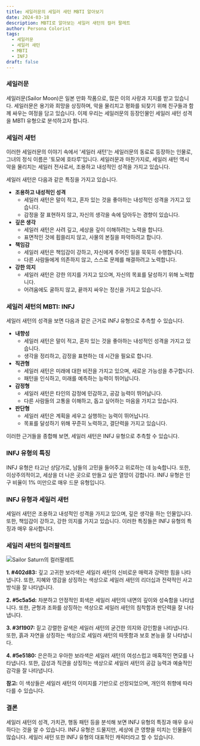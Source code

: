 ```yaml
---
title: 세일러문의 세일러 새턴 MBTI 알아보기
date: 2024-03-18
description: MBTI로 알아보는 세일러 새턴의 컬러 팔레트
author: Persona Colorist
tags:
  - 세일러문
  - 세일러 새턴
  - MBTI
  - INFJ
draft: false
---
```


### 세일러문

세일러문(Sailor Moon)은 일본 만화 작품으로, 많은 이의 사랑과 지지를 받고 있습니다. 세일러문은 용기와 희망을 상징하며, 악을 물리치고 평화를 되찾기 위해 친구들과 함께 싸우는 여정을 담고 있습니다. 이제 우리는 세일러문의 등장인물인 세일러 새턴 성격을 MBTI 유형으로 분석하고자 합니다.

### 세일러 새턴

이러한 세일러문의 이야기 속에서 '세일러 새턴'는 세일러문의 동료로 등장하는 인물로, 그녀의 정식 이름은 '토모에 호타루'입니다. 세일러문과 마찬가지로, 세일러 새턴 역시 악을 물리치는 세일러 전사로서, 조용하고 내성적인 성격을 가지고 있습니다.

세일러 새턴은 다음과 같은 특징을 가지고 있습니다.

- **조용하고 내성적인 성격**
    - 세일러 새턴은 말이 적고, 혼자 있는 것을 좋아하는 내성적인 성격을 가지고 있습니다.
    - 감정을 잘 표현하지 않고, 자신의 생각을 속에 담아두는 경향이 있습니다.
- **깊은 생각**
    - 세일러 새턴은 사려 깊고, 세상을 깊이 이해하려는 노력을 합니다.
    - 표면적인 것에 휩쓸리지 않고, 사물의 본질을 파악하려고 합니다.
- **책임감**
    - 세일러 새턴은 책임감이 강하고, 자신에게 주어진 일을 묵묵히 수행합니다.
    - 다른 사람들에게 의존하지 않고, 스스로 문제를 해결하려고 노력합니다.
- **강한 의지**
    - 세일러 새턴은 강한 의지를 가지고 있으며, 자신의 목표를 달성하기 위해 노력합니다.
    - 어려움에도 굴하지 않고, 끝까지 싸우는 정신을 가지고 있습니다.

### 세일러 새턴의 MBTI: INFJ

세일러 새턴의 성격을 보면 다음과 같은 근거로 INFJ 유형으로 추측할 수 있습니다.

- **내향성**
    - 세일러 새턴은 말이 적고, 혼자 있는 것을 좋아하는 내성적인 성격을 가지고 있습니다.
    - 생각을 정리하고, 감정을 표현하는 데 시간을 필요로 합니다.
- **직관형**
    - 세일러 새턴은 미래에 대한 비전을 가지고 있으며, 새로운 가능성을 추구합니다.
    - 패턴을 인식하고, 미래를 예측하는 능력이 뛰어납니다.
- **감정형**
    - 세일러 새턴은 타인의 감정에 민감하고, 공감 능력이 뛰어납니다.
    - 다른 사람들의 고통을 이해하고, 돕고 싶어하는 마음을 가지고 있습니다.
- **판단형**
    - 세일러 새턴은 계획을 세우고 실행하는 능력이 뛰어납니다.
    - 목표를 달성하기 위해 꾸준히 노력하고, 결단력을 가지고 있습니다.

이러한 근거들을 종합해 보면, 세일러 새턴은 INFJ 유형으로 추측할 수 있습니다.

### INFJ 유형의 특징

INFJ 유형은 타고난 상담가로, 남들의 고민을 들어주고 위로하는 데 능숙합니다. 또한, 이상주의적이고, 세상을 더 나은 곳으로 만들고 싶은 열망이 강합니다. INFJ 유형은 인구 비율이 1% 미만으로 매우 드문 유형입니다.

### INFJ 유형과 세일러 새턴

세일러 새턴은 조용하고 내성적인 성격을 가지고 있으며, 깊은 생각을 하는 인물입니다. 또한, 책임감이 강하고, 강한 의지를 가지고 있습니다. 이러한 특징들은 INFJ 유형의 특징과 매우 유사합니다.

### 세일러 새턴의 컬러팔레트

![Sailor Saturn의 컬러팔레트](https://i.imgur.com/Wkh0Adr.png#center)

**1. #402d83:** 깊고 고귀한 보라색은 세일러 새턴의 신비로운 매력과 강력한 힘을 나타냅니다. 또한, 지혜와 영감을 상징하는 색상으로 세일러 새턴의 리더십과 전략적인 사고방식을 잘 나타냅니다.

**2. #5c5a5d:** 차분하고 안정적인 회색은 세일러 새턴의 내면의 깊이와 성숙함을 나타냅니다. 또한, 균형과 조화를 상징하는 색상으로 세일러 새턴의 침착함과 판단력을 잘 나타냅니다.

**3. #3f1907:** 짙고 강렬한 갈색은 세일러 새턴의 굳건한 의지와 강인함을 나타냅니다. 또한, 흙과 자연을 상징하는 색상으로 세일러 새턴의 따뜻함과 보호 본능을 잘 나타냅니다.

**4. #5e5180:** 은은하고 우아한 보라색은 세일러 새턴의 여성스럽고 매혹적인 면모를 나타냅니다. 또한, 감성과 직관을 상징하는 색상으로 세일러 새턴의 공감 능력과 예술적인 감각을 잘 나타냅니다.

**참고:** 이 색상들은 세일러 새턴의 이미지를 기반으로 선정되었으며, 개인의 취향에 따라 다를 수 있습니다.

### 결론

세일러 새턴의 성격, 가치관, 행동 패턴 등을 분석해 보면 INFJ 유형의 특징과 매우 유사하다는 것을 알 수 있습니다. INFJ 유형은 드물지만, 세상에 큰 영향을 미치는 인물들이 많습니다. 세일러 새턴 또한 INFJ 유형의 대표적인 캐릭터라고 할 수 있습니다.


